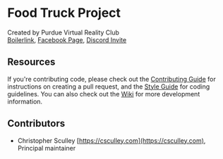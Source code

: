 # Food Truck Project
Created by Purdue Virtual Reality Club \
[Boilerlink](https://boilerlink.purdue.edu/organization/vr),
[Facebook Page](https://www.facebook.com/groups/777681062280083/),
[Discord Invite](https://discord.gg/2bnDcKE)

## Resources
If you're contributing code, please check out the
[Contributing Guide](https://github.com/pvrc/FoodTruck/blob/master/CONTRIBUTING.md) for instructions on creating
a pull request, and the [Style Guide](https://github.com/pvrc/FoodTruck/blob/master/STYLE.md) for coding guidelines.
You can also check out the [Wiki](https://github.com/pvrc/FoodTruck/wiki) for more development information.

## Contributors
- Christopher Sculley [https://csculley.com](https://csculley.com), Principal maintainer
